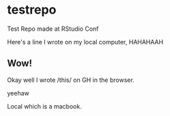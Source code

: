 # testrepo
Test Repo made at RStudio Conf

Here's a line I wrote on  my local computer, HAHAHAAH

## Wow!

Okay well I wrote /this/ on GH in  the browser.

yeehaw

Local which is a macbook.
